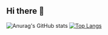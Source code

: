 ## Hi there 👋

![Anurag's GitHub stats](https://github-readme-stats.vercel.app/api?username=Longlinga&show_icons=true&theme=shadow_blue)
[![Top Langs](https://github-readme-stats.vercel.app/api/top-langs/?username=Longlinga&layout=compact)](https://github.com/anuraghazra/github-readme-stats)

<!--
**Longlinga/Longlinga** is a ✨ _special_ ✨ repository because its `README.md` (this file) appears on your GitHub profile.

Here are some ideas to get you started:

- 🔭 I’m currently working on ...
- 🌱 I’m currently learning ...
- 👯 I’m looking to collaborate on ...
- 🤔 I’m looking for help with ...
- 💬 Ask me about ...
- 📫 How to reach me: ...
- 😄 Pronouns: ...
- ⚡ Fun fact: ...
-->
